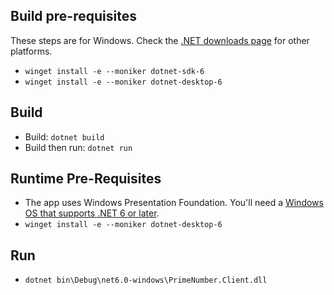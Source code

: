 ## Build pre-requisites

These steps are for Windows. Check the [.NET downloads page](https://dotnet.microsoft.com/en-us/download/dotnet/6.0) for other platforms.

* `winget install -e --moniker dotnet-sdk-6`
* `winget install -e --moniker dotnet-desktop-6`

## Build

* Build: `dotnet build`
* Build then run: `dotnet run`

## Runtime Pre-Requisites

* The app uses Windows Presentation Foundation. You'll need a [Windows OS that supports .NET 6 or later](https://docs.microsoft.com/en-us/dotnet/core/install/windows?tabs=net60).
* `winget install -e --moniker dotnet-desktop-6`

## Run

* `dotnet bin\Debug\net6.0-windows\PrimeNumber.Client.dll`
